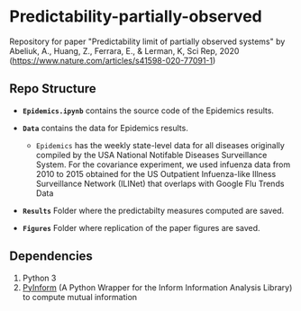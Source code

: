 # Predictability-partially-observed
Repository for paper "Predictability limit of partially observed systems" by Abeliuk, A., Huang, Z., Ferrara, E., & Lerman, K, Sci Rep, 2020 (https://www.nature.com/articles/s41598-020-77091-1)


## Repo Structure

+ **`Epidemics.ipynb`** contains the source code of the Epidemics results.

+ **`Data`** contains the data for Epidemics results.
  + `Epidemics` has the weekly state-level data for all diseases originally compiled by the USA National Notifable Diseases Surveillance System. For the covariance experiment, we used infuenza data from 2010 to 2015 obtained for the US Outpatient
Infuenza-like Illness Surveillance Network (ILINet) that overlaps with Google Flu Trends Data

+ **`Results`** Folder where the predictabilty measures computed are saved.

+ **`Figures`** Folder where replication of the paper figures are saved.

## Dependencies

1. Python 3
2. [PyInform](https://github.com/elife-asu/pyinform) (A Python Wrapper for the Inform Information Analysis Library) to compute mutual information
